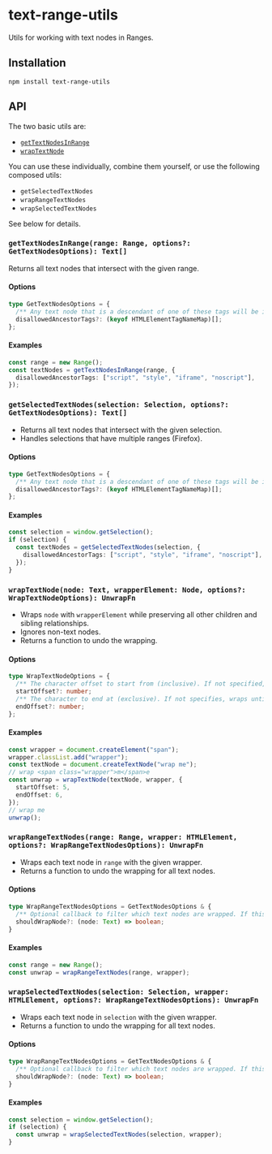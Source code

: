 # text-range-utils

Utils for working with text nodes in Ranges.

## Installation

```
npm install text-range-utils
```

## API

The two basic utils are:

- [`getTextNodesInRange`](#gettextnodesinrangerange-range-options-gettextnodesoptions-text)
- [`wrapTextNode`](#wraptextnodenode-text-wrapperelement-node-options-wraptextnodeoptions-unwrapfn)

You can use these individually, combine them yourself, or use the following composed utils:

- `getSelectedTextNodes`
- `wrapRangeTextNodes`
- `wrapSelectedTextNodes`

See below for details.

### `getTextNodesInRange(range: Range, options?: GetTextNodesOptions): Text[]`

Returns all text nodes that intersect with the given range.

#### Options

```ts
type GetTextNodesOptions = {
  /** Any text node that is a descendant of one of these tags will be ignored. */
  disallowedAncestorTags?: (keyof HTMLElementTagNameMap)[];
};
```

#### Examples

```ts
const range = new Range();
const textNodes = getTextNodesInRange(range, {
  disallowedAncestorTags: ["script", "style", "iframe", "noscript"],
});
```

### `getSelectedTextNodes(selection: Selection, options?: GetTextNodesOptions): Text[]`

- Returns all text nodes that intersect with the given selection.
- Handles selections that have multiple ranges (Firefox).

#### Options

```ts
type GetTextNodesOptions = {
  /** Any text node that is a descendant of one of these tags will be ignored. */
  disallowedAncestorTags?: (keyof HTMLElementTagNameMap)[];
};
```

#### Examples

```ts
const selection = window.getSelection();
if (selection) {
  const textNodes = getSelectedTextNodes(selection, {
    disallowedAncestorTags: ["script", "style", "iframe", "noscript"],
  });
}
```

### `wrapTextNode(node: Text, wrapperElement: Node, options?: WrapTextNodeOptions): UnwrapFn`

- Wraps `node` with `wrapperElement` while preserving all other children and sibling relationships.
- Ignores non-text nodes.
- Returns a function to undo the wrapping.

#### Options

```ts
type WrapTextNodeOptions = {
  /** The character offset to start from (inclusive). If not specified, wraps from beginning of node. */
  startOffset?: number;
  /** The character to end at (exclusive). If not specifies, wraps until end of node. */
  endOffset?: number;
};
```

#### Examples

```ts
const wrapper = document.createElement("span");
wrapper.classList.add("wrapper");
const textNode = document.createTextNode("wrap me");
// wrap <span class="wrapper">m</span>e
const unwrap = wrapTextNode(textNode, wrapper, {
  startOffset: 5,
  endOffset: 6,
});
// wrap me
unwrap();
```

### `wrapRangeTextNodes(range: Range, wrapper: HTMLElement, options?: WrapRangeTextNodesOptions): UnwrapFn`

- Wraps each text node in `range` with the given wrapper.
- Returns a function to undo the wrapping for all text nodes.

#### Options

```ts
type WrapRangeTextNodesOptions = GetTextNodesOptions & {
  /** Optional callback to filter which text nodes are wrapped. If this function returns `true`, `node` will be wrapped; else, it will be ignored. */
  shouldWrapNode?: (node: Text) => boolean;
}
```

#### Examples

```ts
const range = new Range();
const unwrap = wrapRangeTextNodes(range, wrapper);
```

### `wrapSelectedTextNodes(selection: Selection, wrapper: HTMLElement, options?: WrapRangeTextNodesOptions): UnwrapFn`

- Wraps each text node in `selection` with the given wrapper.
- Returns a function to undo the wrapping for all text nodes.

#### Options

```ts
type WrapRangeTextNodesOptions = GetTextNodesOptions & {
  /** Optional callback to filter which text nodes are wrapped. If this function returns `true`, `node` will be wrapped; else, it will be ignored. */
  shouldWrapNode?: (node: Text) => boolean;
}
```

#### Examples

```ts
const selection = window.getSelection();
if (selection) {
  const unwrap = wrapSelectedTextNodes(selection, wrapper);
}
```
